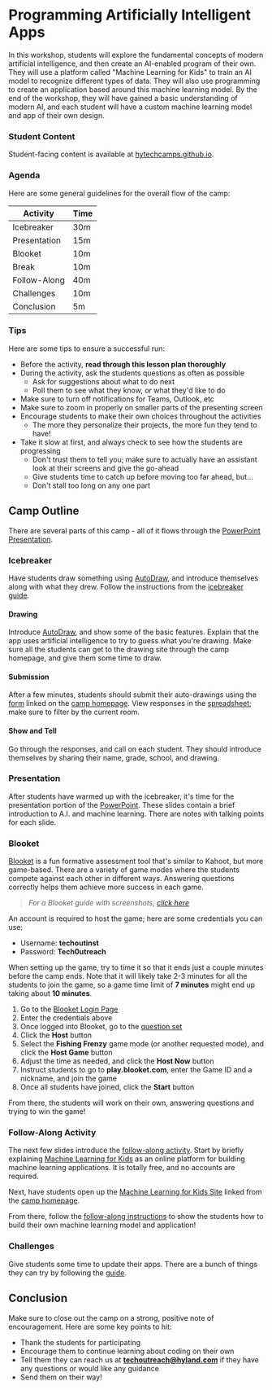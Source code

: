 # Programming Artificially Intelligent Apps
In this workshop, students will explore the fundamental concepts of modern artificial intelligence, and then create an AI-enabled program of their own. They will use a platform called "Machine Learning for Kids" to train an AI model to recognize different types of data. They will also use programming to create an application based around this machine learning model. By the end of the workshop, they will have gained a basic understanding of modern AI, and each student will have a custom machine learning model and app of their own design.

### Student Content
Student-facing content is available at [hytechcamps.github.io](https://hytechcamps.github.io/machine-learning).

### Agenda
Here are some general guidelines for the overall flow of the camp:

| Activity | Time |
|-|-|
| Icebreaker | 30m |
| Presentation | 15m |
| Blooket | 10m |
| Break | 10m |
| Follow-Along | 40m |
| Challenges | 10m |
| Conclusion | 5m |

### Tips
Here are some tips to ensure a successful run:

- Before the activity, **read through this lesson plan thoroughly**
- During the activity, ask the students questions as often as possible
    - Ask for suggestions about what to do next
    - Poll them to see what they know, or what they'd like to do
- Make sure to turn off notifications for Teams, Outlook, etc
- Make sure to zoom in properly on smaller parts of the presenting screen
- Encourage students to make their own choices throughout the activities
    - The more they personalize their projects, the more fun they tend to have!
- Take it slow at first, and always check to see how the students are progressing
    - Don't trust them to tell you; make sure to actually have an assistant look at their screens and give the go-ahead
    - Give students time to catch up before moving too far ahead, but...
    - Don't stall too long on any one part

## Camp Outline
There are several parts of this camp - all of it flows through the [PowerPoint Presentation](ArtificiallyIntelligentApps.pptx).

### Icebreaker
Have students draw something using [AutoDraw](https://www.autodraw.com/), and introduce themselves along with what they drew. Follow the instructions from the [icebreaker guide](Icebreaker.md).

#### Drawing
Introduce [AutoDraw](https://autodraw.com/), and show some of the basic features. Explain that the app uses artificial intelligence to try to guess what you're drawing. Make sure all the students can get to the drawing site through the camp homepage, and give them some time to draw.

#### Submission
After a few minutes, students should submit their auto-drawings using the [form](https://forms.office.com/r/zVdcwp9zBd) linked on the [camp homepage](BOOKREADME.md). View responses in the [spreadsheet](https://hylandsw-my.sharepoint.com/:x:/g/personal/joseph_maxwell_hyland_com/EeesMp-YV8JPjRxQk2j37dEBu3rr6CRo8Rlxq8gT1fwopw?e=Q0HMJ4); make sure to filter by the current room.

#### Show and Tell
Go through the responses, and call on each student. They should introduce themselves by sharing their name, grade, school, and drawing.

### Presentation
After students have warmed up with the icebreaker, it's time for the presentation portion of the [PowerPoint](ArtificiallyIntelligentApps.pptx). These slides contain a brief introduction to A.I. and machine learning. There are notes with talking points for each slide.

### Blooket
[Blooket](https://www.blooket.com/) is a fun formative assessment tool that's similar to Kahoot, but more game-based. There are a variety of game modes where the students compete against each other in different ways. Answering questions correctly helps them achieve more success in each game.

>_For a Blooket guide with screenshots, [click here](https://github.com/hylandtechoutreach/coding-activities/blob/main/BuildingAWebsiteLessonPlan.md#formative-assessment-blooket)_

An account is required to host the game; here are some credentials you can use:

- Username: **techoutinst**
- Password: **Tech0utreach**

When setting up the game, try to time it so that it ends just a couple minutes before the camp ends. Note that it will likely take 2-3 minutes for all the students to join the game, so a game time limit of **7 minutes** might end up taking about **10 minutes**.

1. Go to the [Blooket Login Page](https://id.blooket.com/login)
1. Enter the credentials above
1. Once logged into Blooket, go to the [question set](https://dashboard.blooket.com/set/6644e2e40e5302d0bc9acebf)
1. Click the **Host** button
1. Select the **Fishing Frenzy** game mode (or another requested mode), and click the **Host Game** button
1. Adjust the time as needed, and click the **Host Now** button
1. Instruct students to go to **play.blooket.com**, enter the Game ID and a nickname, and join the game
1. Once all students have joined, click the **Start** button

From there, the students will work on their own, answering questions and trying to win the game!

### Follow-Along Activity
The next few slides introduce the [follow-along activity](FollowAlong.md). Start by briefly explaining [Machine Learning for Kids](https://machinelearningforkids.co.uk) as an online platform for building machine learning applications. It is totally free, and no accounts are required.

Next, have students open up the [Machine Learning for Kids Site](https://machinelearningforkids.co.uk) linked from the [camp homepage](BOOKREADME.md).

From there, follow the [follow-along instructions](FollowAlong.md) to show the students how to build their own machine learning model and application!

### Challenges
Give students some time to update their apps. There are a bunch of things they can try by following the [guide](Challenges.md).

## Conclusion
Make sure to close out the camp on a strong, positive note of encouragement. Here are some key points to hit:

- Thank the students for participating
- Encourage them to continue learning about coding on their own
- Tell them they can reach us at **techoutreach@hyland.com** if they have any questions or would like any guidance
- Send them on their way!
